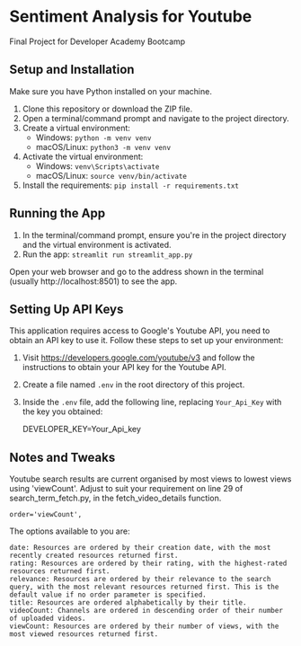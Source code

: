 # Sentiment Analysis for Youtube
Final Project for Developer Academy Bootcamp


## Setup and Installation

Make sure you have Python installed on your machine.

1. Clone this repository or download the ZIP file.
2. Open a terminal/command prompt and navigate to the project directory.
3. Create a virtual environment:
   - Windows: `python -m venv venv`
   - macOS/Linux: `python3 -m venv venv`
4. Activate the virtual environment:
   - Windows: `venv\Scripts\activate`
   - macOS/Linux: `source venv/bin/activate`
5. Install the requirements: `pip install -r requirements.txt`

## Running the App

1. In the terminal/command prompt, ensure you're in the project directory and the virtual environment is activated.
2. Run the app: `streamlit run streamlit_app.py`

Open your web browser and go to the address shown in the terminal (usually http://localhost:8501) to see the app.


## Setting Up API Keys

This application requires access to Google's Youtube API, you need to obtain an API key to use it. Follow these steps to set up your environment:

1. Visit https://developers.google.com/youtube/v3 and follow the instructions to obtain your API key for the Youtube API.
2. Create a file named `.env` in the root directory of this project.
3. Inside the `.env` file, add the following line, replacing `Your_Api_Key` with the key you obtained:

    DEVELOPER_KEY=Your_Api_key 

## Notes and Tweaks

Youtube search results are current organised by most views to lowest views using 'viewCount'.
Adjust to suit your requirement on line 29 of search_term_fetch.py, in the fetch_video_details function.

    order='viewCount',

The options available to you are:

    date: Resources are ordered by their creation date, with the most recently created resources returned first.
    rating: Resources are ordered by their rating, with the highest-rated resources returned first.
    relevance: Resources are ordered by their relevance to the search query, with the most relevant resources returned first. This is the default value if no order parameter is specified.
    title: Resources are ordered alphabetically by their title.
    videoCount: Channels are ordered in descending order of their number of uploaded videos.
    viewCount: Resources are ordered by their number of views, with the most viewed resources returned first.
